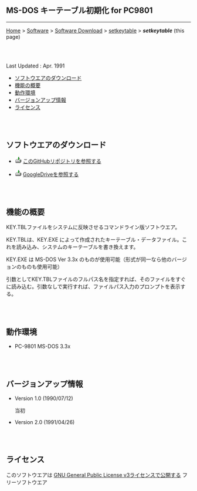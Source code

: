 ## MS-DOS キーテーブル初期化 for PC9801<!-- omit in toc -->

---
[Home](https://oasis3855.github.io/webpage/) > [Software](https://oasis3855.github.io/webpage/software/index.html) > [Software Download](https://oasis3855.github.io/webpage/software/software-download.html) > [setkeytable](../setkeytable/README.md) > ***setkeytable*** (this page)

<br />
<br />

Last Updated : Apr. 1991


- [ソフトウエアのダウンロード](#ソフトウエアのダウンロード)
- [機能の概要](#機能の概要)
- [動作環境](#動作環境)
- [バージョンアップ情報](#バージョンアップ情報)
- [ライセンス](#ライセンス)

<br />
<br />

## ソフトウエアのダウンロード

- ![download icon](../readme_pics/soft-ico-download-darkmode.gif)   [このGitHubリポジトリを参照する](../setkeytable/download) 

- ![download icon](../readme_pics/soft-ico-download-darkmode.gif)   [GoogleDriveを参照する](https://drive.google.com/drive/folders/0B7BSijZJ2TAHY2UzMWI5NDQtZWRjYi00MTdlLThlMGUtYmUwMDg2NGJkYmIy?resourcekey=0-0g55CdK32ZnItl6j99GNZA) 

<br />
<br />

## 機能の概要

KEY.TBLファイルをシステムに反映させるコマンドライン版ソフトウエア。

KEY.TBLは、KEY.EXE によって作成されたキーテーブル・データファイル。これを読み込み、システムのキーテーブルを書き換えます。

KEY.EXE は MS-DOS Ver 3.3x のものが使用可能（形式が同一なら他のバージョンのものも使用可能）

引数としてKEY.TBLファイルのフルパス名を指定すれば、そのファイルをすぐに読み込む。引数なしで実行すれば、ファイルパス入力のプロンプトを表示する。

<br />
<br />

## 動作環境

- PC-9801 MS-DOS 3.3x

<br />
<br />

## バージョンアップ情報

-  Version 1.0 (1990/07/12) 

    当初

-  Version 2.0 (1991/04/26)

<br />
<br />

## ライセンス

このソフトウエアは [GNU General Public License v3ライセンスで公開する](https://gpl.mhatta.org/gpl.ja.html) フリーソフトウエア
